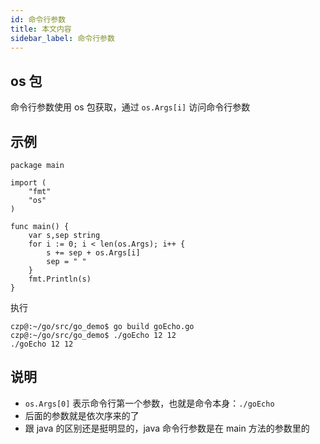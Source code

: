 ```yaml
---
id: 命令行参数
title: 本文内容
sidebar_label: 命令行参数
---
```




## os 包

命令行参数使用 os 包获取，通过 `os.Args[i]` 访问命令行参数



## 示例

```
package main

import (
	"fmt"
	"os"
)

func main() {
	var s,sep string
	for i := 0; i < len(os.Args); i++ {
		s += sep + os.Args[i]
		sep = " "
	}
	fmt.Println(s)
}
```

执行

```
czp@:~/go/src/go_demo$ go build goEcho.go
czp@:~/go/src/go_demo$ ./goEcho 12 12
./goEcho 12 12
```



## 说明

- `os.Args[0]` 表示命令行第一个参数，也就是命令本身：`./goEcho`
- 后面的参数就是依次序来的了
- 跟 java 的区别还是挺明显的，java 命令行参数是在 main 方法的参数里的

